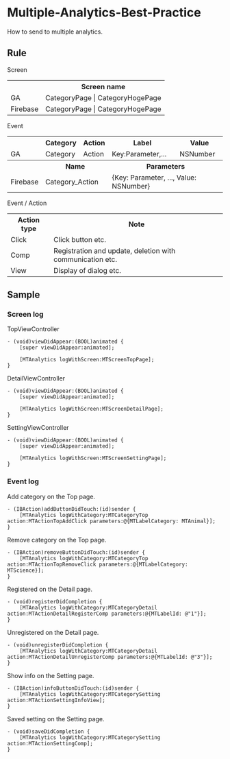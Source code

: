# Multiple-Analytics-Best-Practice
How to send to multiple analytics.

## Rule

Screen

<table>
  <tr>
    <th></th>
    <th>Screen name</th>
  </tr>
  <tr>
    <td>GA</td>
    <td>CategoryPage | CategoryHogePage</td>
  </tr>
  <tr>
    <td>Firebase</td>
    <td>CategoryPage | CategoryHogePage</td>
  </tr>
</table>

Event

<table>
  <tr>
    <th></th>
    <th>Category</th>
    <th>Action</th>
    <th>Label</th>
    <th>Value</th>
  </tr>
  <tr>
    <td>GA</td>
    <td>Category</td>
    <td>Action</td>
    <td>Key:Parameter,...</td>
    <td>NSNumber</td>
  </tr>
  <tr>
    <th></th>
    <th colspan=2>Name</th>
    <th colspan=2>Parameters</th>
  </tr>
  <tr>
    <td>Firebase</td>
    <td colspan=2>Category_Action</td>
    <td colspan=2>{Key: Parameter, ..., Value: NSNumber}</td>
  </tr>
</table>

Event / Action

<table>
  <tr>
    <th>Action type</th>
    <th>Note</th>
  </tr>
  <tr>
    <td>Click</td>
    <td>Click button etc.</td>
  </tr>
  <tr>
    <td>Comp</td>
    <td>Registration and update, deletion with communication etc.</td>
  </tr>
  <tr>
    <td>View</td>
    <td>Display of dialog etc.</td>
  </tr>
</table>

## Sample
### Screen log
TopViewController

    - (void)viewDidAppear:(BOOL)animated {
        [super viewDidAppear:animated];
        
        [MTAnalytics logWithScreen:MTScreenTopPage];
    }

DetailViewController

    - (void)viewDidAppear:(BOOL)animated {
        [super viewDidAppear:animated];
        
        [MTAnalytics logWithScreen:MTScreenDetailPage];
    }

SettingViewController

    - (void)viewDidAppear:(BOOL)animated {
        [super viewDidAppear:animated];
        
        [MTAnalytics logWithScreen:MTScreenSettingPage];
    }

### Event log

Add category on the Top page.

    - (IBAction)addButtonDidTouch:(id)sender {
        [MTAnalytics logWithCategory:MTCategoryTop action:MTActionTopAddClick parameters:@{MTLabelCategory: MTAnimal}];
    }

Remove category on the Top page.

    - (IBAction)removeButtonDidTouch:(id)sender {
        [MTAnalytics logWithCategory:MTCategoryTop action:MTActionTopRemoveClick parameters:@{MTLabelCategory: MTScience}];
    }

Registered on the Detail page.

    - (void)registerDidCompletion {
        [MTAnalytics logWithCategory:MTCategoryDetail action:MTActionDetailRegisterComp parameters:@{MTLabelId: @"1"}];
    }

Unregistered on the Detail page.

    - (void)unregisterDidCompletion {
        [MTAnalytics logWithCategory:MTCategoryDetail action:MTActionDetailUnregisterComp parameters:@{MTLabelId: @"3"}];
    }

Show info on the Setting page.

    - (IBAction)infoButtonDidTouch:(id)sender {
        [MTAnalytics logWithCategory:MTCategorySetting action:MTActionSettingInfoView];
    }

Saved setting on the Setting page.

    - (void)saveDidCompletion {
        [MTAnalytics logWithCategory:MTCategorySetting action:MTActionSettingComp];
    }
